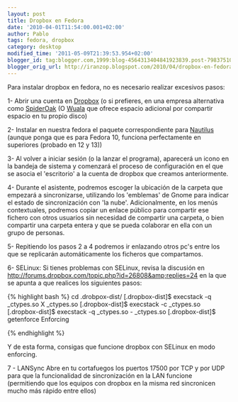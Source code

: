 ```yaml
---
layout: post
title: Dropbox en Fedora
date: '2010-04-01T11:54:00.001+02:00'
author: Pablo
tags: fedora, dropbox
category: desktop
modified_time: '2011-05-09T21:39:53.954+02:00'
blogger_id: tag:blogger.com,1999:blog-4564313404841923839.post-7983751062601820085
blogger_orig_url: http://iranzop.blogspot.com/2010/04/dropbox-en-fedora.html
---
```


Para instalar dropbox en fedora, no es necesario realizar excesivos pasos:

1- Abrir una cuenta en
[Dropbox](https://www.dropbox.com/referrals/NTM4OTM3ODI5) (o si prefieres,
en una empresa alternativa como
[SpiderOak](https://spideroak.com/download/referral/dfba22f9764b55ab68427da014e9f0e5)
(O [Wuala](http://www.wuala.com/referral/FK4KF3PFHJAF64A74KMB) que ofrece
espacio adicional por compartir espacio en tu propio disco)

2- Instalar en nuestra fedora el paquete correspondiente para
[Nautilus](https://www.dropbox.com/downloading?os=lnx) (aunque ponga que es
para Fedora 10, funciona perfectamente en superiores (probado en 12 y 13))

3- Al volver a iniciar sesión (o la lanzar el programa), aparecerá un icono
en la bandeja de sistema y comenzará el proceso de configuración en el que
se asocia el 'escritorio' a la cuenta de dropbox que creamos anteriormente.

4- Durante el asistente, podremos escoger la ubicación de la carpeta que
empezará a sincronizarse, utilizando los 'emblemas' de Gnome para indicar el
estado de sincronización con 'la nube'.  Adicionalmente, en los menús
contextuales, podremos copiar un enlace público para compartir ese fichero
con otros usuarios sin necesidad de compartir una carpeta, o bien compartir
una carpeta entera y que se pueda colaborar en ella con un grupo de
personas.

5- Repitiendo los pasos 2 a 4 podremos ir enlazando otros pc's entre los que
se replicarán automáticamente los ficheros que compartamos.

6- SELinux: Si tienes problemas con SELinux, revisa la discusión en <http://forums.dropbox.com/topic.php?id=26808&amp;replies=24> en la que se apunta a que realices los siguientes pasos:

{% highlight bash %}
cd .drobpox-dist/
[.dropbox-dist]$ execstack -q _ctypes.so X _ctypes.so
[.dropbox-dist]$ execstack -c _ctypes.so
[.dropbox-dist]$ execstack -q _ctypes.so - _ctypes.so
[.dropbox-dist]$ getenforce
Enforcing

{% endhighlight %}

Y de esta forma, consigas que funcione dropbox con SELinux en modo enforcing.

7 - LANSync
Abre en tu cortafuegos los puertos 17500 por TCP y por UDP para que la funcionalidad de sincronización en la LAN funcione (permitiendo que los equipos con dropbox en la misma red sincronicen mucho más rápido entre ellos)

